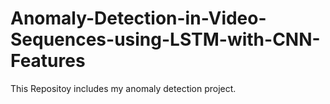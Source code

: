 # Anomaly-Detection-in-Video-Sequences-using-LSTM-with-CNN-Features
This Repositoy includes my anomaly detection project.
